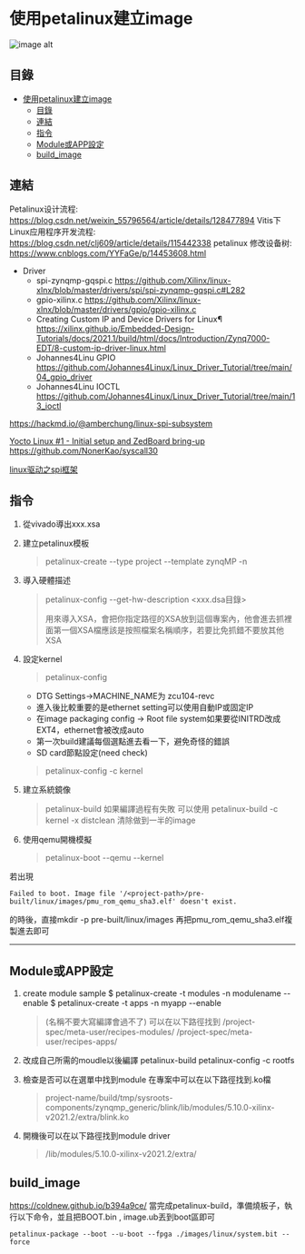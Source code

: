 # 使用petalinux建立image
![image alt](https://img-blog.csdnimg.cn/9d224d64d2964170b8abefe168458c53.png)

## 目錄
- [使用petalinux建立image](#使用petalinux建立image)
  - [目錄](#目錄)
  - [連結](#連結)
  - [指令](#指令)
  - [Module或APP設定](#module或app設定)
  - [build\_image](#build_image)


## 連結

Petalinux设计流程:  https://blog.csdn.net/weixin_55796564/article/details/128477894
Vitis下Linux应用程序开发流程: https://blog.csdn.net/clj609/article/details/115442338
petalinux 修改设备树: https://www.cnblogs.com/YYFaGe/p/14453608.html

* Driver 
    * spi-zynqmp-gqspi.c 
https://github.com/Xilinx/linux-xlnx/blob/master/drivers/spi/spi-zynqmp-gqspi.c#L282 
    * gpio-xilinx.c
https://github.com/Xilinx/linux-xlnx/blob/master/drivers/gpio/gpio-xilinx.c
    * Creating Custom IP and Device Drivers for Linux¶
https://xilinx.github.io/Embedded-Design-Tutorials/docs/2021.1/build/html/docs/Introduction/Zynq7000-EDT/8-custom-ip-driver-linux.html
    * Johannes4Linu GPIO
    https://github.com/Johannes4Linux/Linux_Driver_Tutorial/tree/main/04_gpio_driver
    * Johannes4Linu IOCTL
    https://github.com/Johannes4Linux/Linux_Driver_Tutorial/tree/main/13_ioctl

https://hackmd.io/@amberchung/linux-spi-subsystem

[Yocto Linux #1 - Initial setup and ZedBoard bring-up](https://www.youtube.com/watch?v=XPnmB-THjiY&t=670s&ab_channel=BOPV)
https://github.com/NonerKao/syscall30

[linux驱动之spi框架](https://www.jianshu.com/p/5b2586b642a9)



## 指令
1. 從vivado導出xxx.xsa
2. 建立petalinux模板
    > petalinux-create --type project --template zynqMP -n <projectname>
3. 導入硬體描述
    > petalinux-config --get-hw-description <xxx.dsa目錄>
    > 
    > 用來導入XSA，會把你指定路徑的XSA放到這個專案內，他會進去抓裡面第一個XSA檔應該是按照檔案名稱順序，若要比免抓錯不要放其他XSA
    
4. 設定kernel
    > petalinux-config
    * DTG Settings->MACHINE_NAME为 zcu104-revc 
    * 進入後比較重要的是ethernet setting可以使用自動IP或固定IP
    * 在image packaging config -> Root file system如果要從INITRD改成EXT4，ethernet會被改成auto
    * 第一次build建議每個選點進去看一下，避免奇怪的錯誤
    * SD card節點設定(need check)

     > petalinux-config -c kernel

5. 建立系統鏡像
    > petalinux-build
    > 如果編譯過程有失敗 可以使用 petalinux-build -c kernel -x distclean 清除做到一半的image
6. 使用qemu開機模擬
    > petalinux-boot --qemu --kernel


若出現
```shell=
Failed to boot. Image file '/<project-path>/pre-built/linux/images/pmu_rom_qemu_sha3.elf' doesn't exist.
```
的時後，直接mkdir -p pre-built/linux/images 再把pmu_rom_qemu_sha3.elf複製進去即可

---
## Module或APP設定
1. create module sample
$ petalinux-create -t modules -n modulename --enable
$ petalinux-create -t apps -n myapp --enable
    >(名稱不要大寫編譯會過不了)
    > 可以在以下路徑找到
    > <project name>/project-spec/meta-user/recipes-modules/
    > <project name>/project-spec/meta-user/recipes-apps/

2. 改成自己所需的moudle以後編譯
    petalinux-build
    petalinux-config -c rootfs
3. 檢查是否可以在選單中找到module
    在專案中可以在以下路徑找到.ko檔
    > project-name/build/tmp/sysroots-components/zynqmp_generic/blink/lib/modules/5.10.0-xilinx-v2021.2/extra/blink.ko

4. 開機後可以在以下路徑找到module driver
    > /lib/modules/5.10.0-xilinx-v2021.2/extra/


## build_image    
https://coldnew.github.io/b394a9ce/
當完成petalinux-build，準備燒板子，執行以下命令，並且把BOOT.bin , image.ub丟到boot區即可
```sh!
petalinux-package --boot --u-boot --fpga ./images/linux/system.bit --force
```
